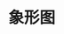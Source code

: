 # 象形图

<script setup>
    let data=[{name:'象形柱图',code:'AnChartPictographBar'},
    {name:'象形柱图2',code:'AnChartPictographBar2'},
    {name:'象形精灵图',code:'AnPictorialSprite'}]
</script>

<element :data="data"></element>

